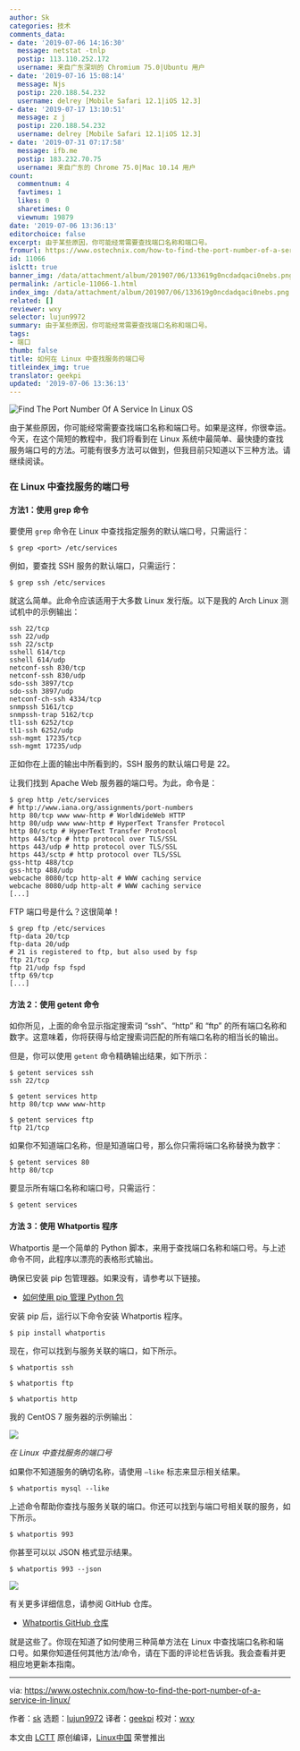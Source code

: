 ```yaml
---
author: Sk
categories: 技术
comments_data:
- date: '2019-07-06 14:16:30'
  message: netstat -tnlp
  postip: 113.110.252.172
  username: 来自广东深圳的 Chromium 75.0|Ubuntu 用户
- date: '2019-07-16 15:08:14'
  message: Njs
  postip: 220.188.54.232
  username: delrey [Mobile Safari 12.1|iOS 12.3]
- date: '2019-07-17 13:10:51'
  message: z j
  postip: 220.188.54.232
  username: delrey [Mobile Safari 12.1|iOS 12.3]
- date: '2019-07-31 07:17:58'
  message: ifb.me
  postip: 183.232.70.75
  username: 来自广东的 Chrome 75.0|Mac 10.14 用户
count:
  commentnum: 4
  favtimes: 1
  likes: 0
  sharetimes: 0
  viewnum: 19879
date: '2019-07-06 13:36:13'
editorchoice: false
excerpt: 由于某些原因，你可能经常需要查找端口名称和端口号。
fromurl: https://www.ostechnix.com/how-to-find-the-port-number-of-a-service-in-linux/
id: 11066
islctt: true
banner_img: /data/attachment/album/201907/06/133619g0ncdadqaci0nebs.png
permalink: /article-11066-1.html
index_img: /data/attachment/album/201907/06/133619g0ncdadqaci0nebs.png.thumb.jpg
related: []
reviewer: wxy
selector: lujun9972
summary: 由于某些原因，你可能经常需要查找端口名称和端口号。
tags:
- 端口
thumb: false
title: 如何在 Linux 中查找服务的端口号
titleindex_img: true
translator: geekpi
updated: '2019-07-06 13:36:13'
---
```


![Find The Port Number Of A Service In Linux OS](/data/attachment/album/201907/06/133619g0ncdadqaci0nebs.png)


由于某些原因，你可能经常需要查找端口名称和端口号。如果是这样，你很幸运。今天，在这个简短的教程中，我们将看到在 Linux 系统中最简单、最快捷的查找服务端口号的方法。可能有很多方法可以做到，但我目前只知道以下三种方法。请继续阅读。


### 在 Linux 中查找服务的端口号


#### 方法1：使用 grep 命令


要使用 `grep` 命令在 Linux 中查找指定服务的默认端口号，只需运行：



```
$ grep <port> /etc/services
```

例如，要查找 SSH 服务的默认端口，只需运行：



```
$ grep ssh /etc/services
```

就这么简单。此命令应该适用于大多数 Linux 发行版。以下是我的 Arch Linux 测试机中的示例输出：



```
ssh 22/tcp
ssh 22/udp
ssh 22/sctp
sshell 614/tcp
sshell 614/udp
netconf-ssh 830/tcp
netconf-ssh 830/udp
sdo-ssh 3897/tcp
sdo-ssh 3897/udp
netconf-ch-ssh 4334/tcp
snmpssh 5161/tcp
snmpssh-trap 5162/tcp
tl1-ssh 6252/tcp
tl1-ssh 6252/udp
ssh-mgmt 17235/tcp
ssh-mgmt 17235/udp
```

正如你在上面的输出中所看到的，SSH 服务的默认端口号是 22。


让我们找到 Apache Web 服务器的端口号。为此，命令是：



```
$ grep http /etc/services
# http://www.iana.org/assignments/port-numbers
http 80/tcp www www-http # WorldWideWeb HTTP
http 80/udp www www-http # HyperText Transfer Protocol
http 80/sctp # HyperText Transfer Protocol
https 443/tcp # http protocol over TLS/SSL
https 443/udp # http protocol over TLS/SSL
https 443/sctp # http protocol over TLS/SSL
gss-http 488/tcp
gss-http 488/udp
webcache 8080/tcp http-alt # WWW caching service
webcache 8080/udp http-alt # WWW caching service
[...]
```

FTP 端口号是什么？这很简单！



```
$ grep ftp /etc/services
ftp-data 20/tcp
ftp-data 20/udp
# 21 is registered to ftp, but also used by fsp
ftp 21/tcp
ftp 21/udp fsp fspd
tftp 69/tcp
[...]
```

#### 方法 2：使用 getent 命令


如你所见，上面的命令显示指定搜索词 “ssh”、“http” 和 “ftp” 的所有端口名称和数字。这意味着，你将获得与给定搜索词匹配的所有端口名称的相当长的输出。


但是，你可以使用 `getent` 命令精确输出结果，如下所示：



```
$ getent services ssh
ssh 22/tcp

$ getent services http
http 80/tcp www www-http

$ getent services ftp
ftp 21/tcp
```

如果你不知道端口名称，但是知道端口号，那么你只需将端口名称替换为数字：



```
$ getent services 80
http 80/tcp
```

要显示所有端口名称和端口号，只需运行：



```
$ getent services
```

#### 方法 3：使用 Whatportis 程序


Whatportis 是一个简单的 Python 脚本，来用于查找端口名称和端口号。与上述命令不同，此程序以漂亮的表格形式输出。


确保已安装 pip 包管理器。如果没有，请参考以下链接。


* [如何使用 pip 管理 Python 包](https://www.ostechnix.com/manage-python-packages-using-pip/)


安装 pip 后，运行以下命令安装 Whatportis 程序。



```
$ pip install whatportis
```

现在，你可以找到与服务关联的端口，如下所示。



```
$ whatportis ssh

$ whatportis ftp

$ whatportis http
```

我的 CentOS 7 服务器的示例输出：


![](/data/attachment/album/201907/06/133620yv57vvj0qqvv3quz.png)


*在 Linux 中查找服务的端口号*


如果你不知道服务的确切名称，请使用 `–like` 标志来显示相关结果。



```
$ whatportis mysql --like
```

上述命令帮助你查找与服务关联的端口。你还可以找到与端口号相关联的服务，如下所示。



```
$ whatportis 993
```

你甚至可以以 JSON 格式显示结果。



```
$ whatportis 993 --json
```

![](/data/attachment/album/201907/06/133621hdxbewr4refgzbe5.png)


有关更多详细信息，请参阅 GitHub 仓库。


* [Whatportis GitHub 仓库](https://github.com/ncrocfer/whatportis)


就是这些了。你现在知道了如何使用三种简单方法在 Linux 中查找端口名称和端口号。如果你知道任何其他方法/命令，请在下面的评论栏告诉我。我会查看并更相应地更新本指南。




---


via: <https://www.ostechnix.com/how-to-find-the-port-number-of-a-service-in-linux/>


作者：[sk](https://www.ostechnix.com/author/sk/) 选题：[lujun9972](https://github.com/lujun9972) 译者：[geekpi](https://github.com/geekpi) 校对：[wxy](https://github.com/wxy)


本文由 [LCTT](https://github.com/LCTT/TranslateProject) 原创编译，[Linux中国](https://linux.cn/) 荣誉推出